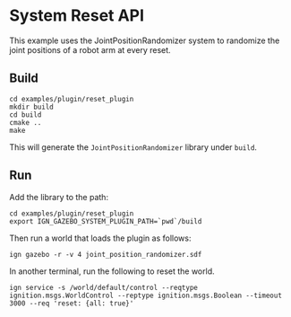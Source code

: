 # System Reset API

This example uses the JointPositionRandomizer system to randomize the joint 
positions of a robot arm at every reset.


## Build

~~~
cd examples/plugin/reset_plugin
mkdir build
cd build
cmake ..
make
~~~

This will generate the `JointPositionRandomizer` library under `build`.

## Run

Add the library to the path:

~~~
cd examples/plugin/reset_plugin
export IGN_GAZEBO_SYSTEM_PLUGIN_PATH=`pwd`/build
~~~

Then run a world that loads the plugin as follows:

    ign gazebo -r -v 4 joint_position_randomizer.sdf

In another terminal, run the following to reset the world.

    ign service -s /world/default/control --reqtype ignition.msgs.WorldControl --reptype ignition.msgs.Boolean --timeout 3000 --req 'reset: {all: true}'
